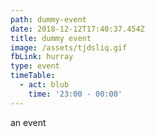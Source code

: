 ```yaml
---
path: dummy-event
date: 2018-12-12T17:40:37.454Z
title: dummy event
image: /assets/tjdsliq.gif
fbLink: hurray
type: event
timeTable:
  - act: blub
    time: '23:00 - 00:00'
---
```

an event
